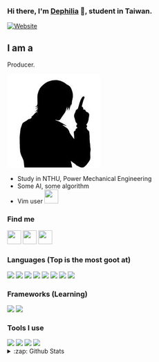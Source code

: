 ### Hi there, I'm [Dephilia][website] 👋, student in Taiwan.

[![Website](https://img.shields.io/website?label=dephilia.moe&style=for-the-badge&url=https%3A%2F%2Fwww.dephilia.moe)](https://www.dephilia.moe)

## I am a

Producer.

![kuroi](https://github.com/Dephilia/Dephilia/raw/master/kuroi.jpeg)

- Study in NTHU, Power Mechanical Engineering
- Some AI, some algorithm
- Vim user <img height="32" width="32" src="https://cdn.jsdelivr.net/npm/simple-icons@v3/icons/vim.svg"  />

### Find me
<a href="https://twitter.com/Dephilia_music"><img height="32" width="32" src="https://cdn.jsdelivr.net/npm/simple-icons@v3/icons/twitter.svg"  /></a>
<a href="https://www.plurk.com/Dephillia"><img height="32" width="32" src="https://cdn.jsdelivr.net/npm/simple-icons@v3/icons/plurk.svg" /></a>
<a href="mailto:me@dephilia.moe"><img height="32" width="32" src="https://cdn.jsdelivr.net/npm/simple-icons@v3/icons/protonmail.svg" /></a>

### Languages (Top is the most goot at)

<img src="https://img.shields.io/badge/python%20-%2314354C.svg?&style=for-the-badge&logo=python&logoColor=white"/>
<img src="https://img.shields.io/badge/c++%20-%2300599C.svg?&style=for-the-badge&logo=c%2B%2B&ogoColor=white"/>
<img src="https://img.shields.io/badge/c%20-%2300599C.svg?&style=for-the-badge&logo=c&logoColor=white"/>
<img src="https://img.shields.io/badge/shell_script%20-%23121011.svg?&style=for-the-badge&logo=gnu-bash&logoColor=white"/>
<img src="https://img.shields.io/badge/rust-%23000000.svg?&style=for-the-badge&logo=rust&logoColor=white"/>
<img src="https://img.shields.io/badge/node.js%20-%2343853D.svg?&style=for-the-badge&logo=node.js&logoColor=white"/>
<img src="https://img.shields.io/badge/javascript%20-%23323330.svg?&style=for-the-badge&logo=javascript&logoColor=%23F7DF1E"/>
<img src="https://img.shields.io/badge/typescript%20-%23007ACC.svg?&style=for-the-badge&logo=typescript&logoColor=white"/>

### Frameworks (Learning)
<img src="https://img.shields.io/badge/express.js%20-%23404d59.svg?&style=for-the-badge"/>
<img src="https://img.shields.io/badge/vuejs%20-%2335495e.svg?&style=for-the-badge&logo=vue.js&logoColor=%234FC08D"/>

### Tools I use
<img src="https://img.shields.io/badge/git%20-%23F05033.svg?&style=for-the-badge&logo=git&logoColor=white"/>
<img src="https://img.shields.io/badge/github%20-%23121011.svg?&style=for-the-badge&logo=github&logoColor=white"/>
<img src ="https://img.shields.io/badge/postgres-%23316192.svg?&style=for-the-badge&logo=postgresql&logoColor=white"/>
<img src="https://img.shields.io/badge/docker%20-%230db7ed.svg?&style=for-the-badge&logo=docker&logoColor=white"/>

<details>
  <summary>:zap: Github Stats</summary>
  <img align="left" alt="codeSTACKr's Github Stats" src="https://github-readme-stats.vercel.app/api?username=Dephilia&show_icons=true&theme=radical" />

</details>



[website]: https://www.dephilia.moe
[twitter]: https://twitter.com/dephilia_music

